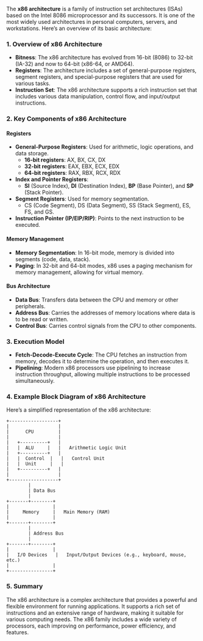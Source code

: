 The **x86 architecture** is a family of instruction set architectures (ISAs) based on the Intel 8086 microprocessor and its successors. It is one of the most widely used architectures in personal computers, servers, and workstations. Here’s an overview of its basic architecture:

### **1. Overview of x86 Architecture**
- **Bitness**: The x86 architecture has evolved from 16-bit (8086) to 32-bit (IA-32) and now to 64-bit (x86-64, or AMD64).
- **Registers**: The architecture includes a set of general-purpose registers, segment registers, and special-purpose registers that are used for various tasks.
- **Instruction Set**: The x86 architecture supports a rich instruction set that includes various data manipulation, control flow, and input/output instructions.

### **2. Key Components of x86 Architecture**
#### **Registers**
- **General-Purpose Registers**: Used for arithmetic, logic operations, and data storage.
  - **16-bit registers**: AX, BX, CX, DX
  - **32-bit registers**: EAX, EBX, ECX, EDX
  - **64-bit registers**: RAX, RBX, RCX, RDX
- **Index and Pointer Registers**:
  - **SI** (Source Index), **DI** (Destination Index), **BP** (Base Pointer), and **SP** (Stack Pointer).
- **Segment Registers**: Used for memory segmentation.
  - CS (Code Segment), DS (Data Segment), SS (Stack Segment), ES, FS, and GS.
- **Instruction Pointer (IP/EIP/RIP)**: Points to the next instruction to be executed.

#### **Memory Management**
- **Memory Segmentation**: In 16-bit mode, memory is divided into segments (code, data, stack).
- **Paging**: In 32-bit and 64-bit modes, x86 uses a paging mechanism for memory management, allowing for virtual memory.

#### **Bus Architecture**
- **Data Bus**: Transfers data between the CPU and memory or other peripherals.
- **Address Bus**: Carries the addresses of memory locations where data is to be read or written.
- **Control Bus**: Carries control signals from the CPU to other components.

### **3. Execution Model**
- **Fetch-Decode-Execute Cycle**: The CPU fetches an instruction from memory, decodes it to determine the operation, and then executes it.
- **Pipelining**: Modern x86 processors use pipelining to increase instruction throughput, allowing multiple instructions to be processed simultaneously.

### **4. Example Block Diagram of x86 Architecture**

Here’s a simplified representation of the x86 architecture:

```plaintext
+------------------+
|                  |
|      CPU         |
|                  |
|   +----------+   |
|   |  ALU     |   |   Arithmetic Logic Unit
|   +----------+   |
|   |  Control  |   |   Control Unit
|   |  Unit     |   |
|   +----------+   |
|                  |
+------------------+
        | 
        | Data Bus
        |
+-------+--------+
|                |
|     Memory     |   Main Memory (RAM)
|                |
+-------+--------+
        |
        | Address Bus
        |
+-------+--------+
|                |
|   I/O Devices   |   Input/Output Devices (e.g., keyboard, mouse, etc.)
|                |
+----------------+
```

### **5. Summary**
The x86 architecture is a complex architecture that provides a powerful and flexible environment for running applications. It supports a rich set of instructions and an extensive range of hardware, making it suitable for various computing needs. The x86 family includes a wide variety of processors, each improving on performance, power efficiency, and features.

